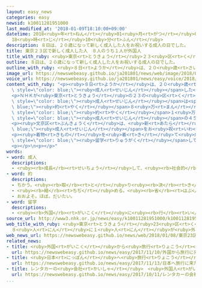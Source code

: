 ```yaml
---
layout: easy_news
categories: easy
newsid: k10011281951000
last_modified_at: '2018-01-09T18:10:00+09:00'
datetime: 2018<ruby>年<rt>ねん</rt></ruby>01<ruby>月<rt>がつ</rt></ruby>09<ruby>日<rt>にち</rt></ruby>
  18<ruby>時<rt>じ</rt></ruby>10<ruby>分<rt>ふん</rt></ruby>
description: ８日は、２０歳になって新しく成人した人をお祝いする成人の日でした。
title: 東京２３区で新しく成人した人　８人のうち１人が外国人
title_with_ruby: <ruby>東京<rt>とうきょう</rt></ruby>２３<ruby>区<rt>く</rt></ruby>で<ruby>新<rt>あたら</rt></ruby>しく<ruby>成人<rt>せいじん</rt></ruby>した<ruby>人<rt>ひと</rt></ruby>　８<ruby>人<rt>にん</rt></ruby>のうち<ruby>１人<rt>ひとり</rt></ruby>が<ruby>外国人<rt>がいこくじん</rt></ruby>
outline: ８日は、２０歳になって新しく成人した人をお祝いする成人の日でした。
outline_with_ruby: <ruby>８日<rt>ようか</rt></ruby>は、２０<ruby>歳<rt>さい</rt></ruby>になって<ruby>新<rt>あたら</rt></ruby>しく<ruby>成人<rt>せいじん</rt></ruby>した<ruby>人<rt>ひと</rt></ruby>をお<ruby>祝<rt>いわ</rt></ruby>いする<ruby>成人<rt>せいじん</rt></ruby>の<ruby>日<rt>ひ</rt></ruby>でした。
image_url: https://newswebeasy.github.io/ja201801/news/web/image/2018/01/08/K10011281951_1801081749_1801081750_01_02.jpg
voice_url: https://newswebeasy.github.io/ja201801/news/easy/voice/2018/01/09/k10011281951000.mp3
content_with_ruby: "<p><ruby>８日<rt>ようか</rt></ruby>は、２０<ruby>歳<rt>さい</rt></ruby>になって<ruby>新<rt>あたら</rt></ruby>しく<span\
  \ style=\"color: blue;\"><ruby>成人<rt>せいじん</rt></ruby></span>した<ruby>人<rt>ひと</rt></ruby>をお<ruby>祝<rt>いわ</rt></ruby>いする<ruby>成人<rt>せいじん</rt></ruby>の<ruby>日<rt>ひ</rt></ruby>でした。</p>\n\
  <p>ＮＨＫが<ruby>東京<rt>とうきょう</rt></ruby>の２３の<ruby>区<rt>く</rt></ruby>に<ruby>聞<rt>き</rt></ruby>くと、<ruby>新<rt>あたら</rt></ruby>しい<span\
  \ style=\"color: blue;\"><ruby>成人<rt>せいじん</rt></ruby></span>は<span style=\"color:\
  \ blue;\"><ruby>約<rt>やく</rt></ruby></span>８<ruby>万<rt>まん</rt></ruby>３４００<ruby>人<rt>にん</rt></ruby>でした。このうち<span\
  \ style=\"color: blue;\"><ruby>約<rt>やく</rt></ruby></span>１<ruby>万<rt>まん</rt></ruby>８００<ruby>人<rt>にん</rt></ruby>が<ruby>外国人<rt>がいこくじん</rt></ruby>で、８<ruby>人<rt>にん</rt></ruby>のうち<ruby>１人<rt>ひとり</rt></ruby>が<ruby>外国人<rt>がいこくじん</rt></ruby>でした。<ruby>新宿区<rt>しんじゅくく</rt></ruby>では、<ruby>新<rt>あたら</rt></ruby>しい<span\
  \ style=\"color: blue;\"><ruby>成人<rt>せいじん</rt></ruby></span>の４５%<ruby>以上<rt>いじょう</rt></ruby>が<ruby>外国人<rt>がいこくじん</rt></ruby>でした。</p>\n\
  <p><ruby>文京区<rt>ぶんきょうく</rt></ruby>は、<ruby>新<rt>あたら</rt></ruby>しい<span style=\"color:\
  \ blue;\"><ruby>成人<rt>せいじん</rt></ruby></span>をお<ruby>祝<rt>いわ</rt></ruby>いする<ruby>成人式<rt>せいじんしき</rt></ruby>に<ruby>外国人<rt>がいこくじん</rt></ruby>にも<ruby>出<rt>で</rt></ruby>てもらおうと<ruby>考<rt>かんが</rt></ruby>えて、やさしい<ruby>日本語<rt>にほんご</rt></ruby>と<ruby>英語<rt>えいご</rt></ruby>で<ruby>書<rt>か</rt></ruby>いた<ruby>手紙<rt>てがみ</rt></ruby>を<ruby>送<rt>おく</rt></ruby>りました。<ruby>式<rt>しき</rt></ruby>の<ruby>話<rt>はなし</rt></ruby>を<ruby>英語<rt>えいご</rt></ruby>で<ruby>聞<rt>き</rt></ruby>くことができる<ruby>機械<rt>きかい</rt></ruby>も<ruby>用意<rt>ようい</rt></ruby>しました。</p>\n\
  <p><ruby>着物<rt>きもの</rt></ruby>を<ruby>着<rt>き</rt></ruby>て<ruby>成人式<rt>せいじんしき</rt></ruby>に<ruby>出<rt>で</rt></ruby>る<ruby>外国人<rt>がいこくじん</rt></ruby>もいました。<ruby>台湾<rt>たいわん</rt></ruby>から<span\
  \ style=\"color: blue;\"><ruby>留学<rt>りゅうがく</rt></ruby></span>している<ruby>２人<rt>ふたり</rt></ruby>の<ruby>女性<rt>じょせい</rt></ruby>は<ruby>中野区<rt>なかのく</rt></ruby>の<ruby>成人式<rt>せいじんしき</rt></ruby>に<ruby>出席<rt>しゅっせき</rt></ruby>しました。<ruby>２人<rt>ふたり</rt></ruby>は「<ruby>去年<rt>きょねん</rt></ruby>、<ruby>友達<rt>ともだち</rt></ruby>がきれいな<ruby>着物<rt>きもの</rt></ruby>を<ruby>着<rt>き</rt></ruby>て<ruby>成人式<rt>せいじんしき</rt></ruby>に<ruby>出<rt>で</rt></ruby>たときの<ruby>写真<rt>しゃしん</rt></ruby>を<ruby>見<rt>み</rt></ruby>て、<ruby>自分<rt>じぶん</rt></ruby>も<ruby>出<rt>で</rt></ruby>たいと<ruby>思<rt>おも</rt></ruby>いました」と<ruby>話<rt>はな</rt></ruby>していました。</p>\n\
  <p></p>\n<p></p>"
words:
- word: 成人
  descriptions:
  - <ruby><rb>成長</rb><rt>せいちょう</rt></ruby>して、<ruby><rb>社会的</rb><rt>しゃかいてき</rt></ruby>に<ruby><rb>一人前</rb><rt>いちにんまえ</rt></ruby>になること。ふつう<ruby><rb>満</rb><rt>まん</rt></ruby><ruby><rb>二十歳</rb><rt>にじっさい</rt></ruby><ruby><rb>以上</rb><rt>いじょう</rt></ruby>の<ruby><rb>人</rb><rt>ひと</rt></ruby>。<ruby><rb>大人</rb><rt>おとな</rt></ruby>。
- word: 約
  descriptions:
  - ちかう。<ruby><rb>取</rb><rt>と</rt></ruby>り<ruby><rb>決</rb><rt>き</rt></ruby>める。
  - <ruby><rb>縮</rb><rt>ちぢ</rt></ruby>める。<ruby><rb>省</rb><rt>はぶ</rt></ruby>く。<ruby><rb>簡単</rb><rt>かんたん</rt></ruby>にする。
  - おおよそ。ほぼ。だいたい。
- word: 留学
  descriptions:
  - <ruby><rb>外国</rb><rt>がいこく</rt></ruby>に<ruby><rb>行</rb><rt>い</rt></ruby>って、<ruby><rb>勉強</rb><rt>べんきょう</rt></ruby>すること。
source_url: http://www3.nhk.or.jp/news/easy/k10011281951000/k10011281951000.html
web_title_with_ruby: <ruby>東京<rt>とうきょう</rt></ruby>23<ruby>区<rt>く</rt></ruby>の<ruby>新成人<rt>しんせいじん</rt></ruby>
  ８<ruby>人<rt>にん</rt></ruby>に１<ruby>人<rt>にん</rt></ruby>が<ruby>外国人<rt>がいこくじん</rt></ruby>
web_news_url: https://newswebeasy.github.io/news/web/2018/01/08/東京23区の新成人-8人に1人が外国人
related_news:
- title: <ruby>外国<rt>がいこく</rt></ruby>から<ruby>旅行<rt>りょこう</rt></ruby>に<ruby>来<rt>き</rt></ruby>た<ruby>人<rt>ひと</rt></ruby>が<ruby>病院<rt>びょういん</rt></ruby>を<ruby>探<rt>さが</rt></ruby>すためのアプリができる
  url: https://newswebeasy.github.io/news/easy/2017/11/10/外国から旅行に来た人が病院を探すためのアプリができる
- title: <ruby>日本<rt>にっぽん</rt></ruby>へ<ruby>旅行<rt>りょこう</rt></ruby>に<ruby>来<rt>き</rt></ruby>た<ruby>外国人<rt>がいこくじん</rt></ruby>が<ruby>今<rt>いま</rt></ruby>まででいちばん<ruby>多<rt>おお</rt></ruby>くなる
  url: https://newswebeasy.github.io/news/easy/2017/11/13/日本へ旅行に来た外国人が今まででいちばん多くなる
- title: レンタカーの<ruby>会社<rt>かいしゃ</rt></ruby>　<ruby>外国人<rt>がいこくじん</rt></ruby>に<ruby>車<rt>くるま</rt></ruby>を<ruby>貸<rt>か</rt></ruby>す<ruby>前<rt>まえ</rt></ruby>に<ruby>交通<rt>こうつう</rt></ruby>ルールを<ruby>説明<rt>せつめい</rt></ruby>
  url: https://newswebeasy.github.io/news/easy/2017/10/11/レンタカーの会社-外国人に車を貸す前に交通ルールを説明
...
```

